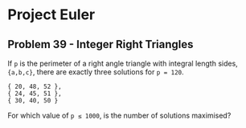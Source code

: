 # Project Euler

## Problem 39 - Integer Right Triangles

If `p` is the perimeter of a right angle triangle with integral length sides, `{a,b,c}`, there are exactly three solutions for `p = 120`.

    { 20, 48, 52 },
    { 24, 45, 51 },
    { 30, 40, 50 }

For which value of `p ≤ 1000`, is the number of solutions maximised?
